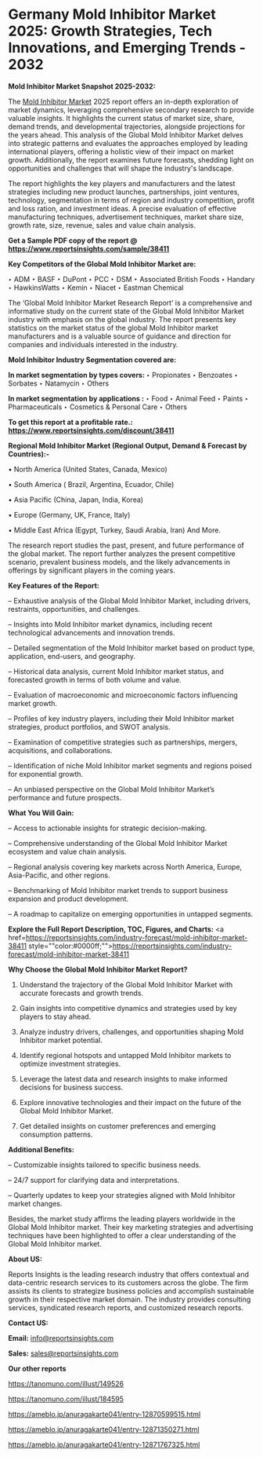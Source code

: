 # Germany Mold Inhibitor Market 2025: Growth Strategies, Tech Innovations, and Emerging Trends - 2032

<strong>Mold Inhibitor Market Snapshot 2025-2032:</strong>

The <a href=https://www.reportsinsights.com/sample/38411>Mold Inhibitor Market</a> 2025 report offers an in-depth exploration of market dynamics, leveraging comprehensive secondary research to provide valuable insights. It highlights the current status of market size, share, demand trends, and developmental trajectories, alongside projections for the years ahead. This analysis of the Global Mold Inhibitor Market delves into strategic patterns and evaluates the approaches employed by leading international players, offering a holistic view of their impact on market growth. Additionally, the report examines future forecasts, shedding light on opportunities and challenges that will shape the industry's landscape.

The report highlights the key players and manufacturers and the latest strategies including new product launches, partnerships, joint ventures, technology, segmentation in terms of region and industry competition, profit and loss ration, and investment ideas. A precise evaluation of effective manufacturing techniques, advertisement techniques, market share size, growth rate, size, revenue, sales and value chain analysis.

<strong>Get a Sample PDF copy of the report @ <a href=https://www.reportsinsights.com/sample/38411 style=color:#0000ff;>https://www.reportsinsights.com/sample/38411</a></strong>

<strong>Key Competitors of the Global Mold Inhibitor Market are:</strong>

‣ ADM
‣ BASF
‣ DuPont
‣ PCC
‣ DSM
‣ Associated British Foods
‣ Handary
‣ HawkinsWatts
‣ Kemin
‣ Niacet
‣ Eastman Chemical

The ‘Global Mold Inhibitor Market Research Report’ is a comprehensive and informative study on the current state of the Global Mold Inhibitor Market industry with emphasis on the global industry. The report presents key statistics on the market status of the global Mold Inhibitor market manufacturers and is a valuable source of guidance and direction for companies and individuals interested in the industry.

<strong>Mold Inhibitor Industry Segmentation covered are:</strong>

<strong>In market segmentation by types covers: </strong> 
‣ Propionates
‣ Benzoates
‣ Sorbates
‣ Natamycin
‣ Others

<strong>In market segmentation by applications :</strong> 
‣ Food
‣ Animal Feed
‣ Paints
‣ Pharmaceuticals
‣ Cosmetics & Personal Care
‣ Others

<strong>To get this report at a profitable rate.: <a href=https://www.reportsinsights.com/discount/38411 style=color:#0000ff;>https://www.reportsinsights.com/discount/38411</a></strong>

<strong>Regional Mold Inhibitor Market (Regional Output, Demand &amp; Forecast by Countries):-</strong>

• North America (United States, Canada, Mexico)

• South America ( Brazil, Argentina, Ecuador, Chile)

• Asia Pacific (China, Japan, India, Korea)

• Europe (Germany, UK, France, Italy)

• Middle East Africa (Egypt, Turkey, Saudi Arabia, Iran) And More.

The research report studies the past, present, and future performance of the global market. The report further analyzes the present competitive scenario, prevalent business models, and the likely advancements in offerings by significant players in the coming years.

<strong>Key Features of the Report:</strong>

– Exhaustive analysis of the Global Mold Inhibitor Market, including drivers, restraints, opportunities, and challenges.

– Insights into Mold Inhibitor market dynamics, including recent technological advancements and innovation trends.

– Detailed segmentation of the Mold Inhibitor market based on product type, application, end-users, and geography.

– Historical data analysis, current Mold Inhibitor market status, and forecasted growth in terms of both volume and value.

– Evaluation of macroeconomic and microeconomic factors influencing market growth.

– Profiles of key industry players, including their Mold Inhibitor market strategies, product portfolios, and SWOT analysis.

– Examination of competitive strategies such as partnerships, mergers, acquisitions, and collaborations.

– Identification of niche Mold Inhibitor market segments and regions poised for exponential growth.

– An unbiased perspective on the Global Mold Inhibitor Market’s performance and future prospects.

<strong>What You Will Gain:</strong>

– Access to actionable insights for strategic decision-making.

– Comprehensive understanding of the Global Mold Inhibitor Market ecosystem and value chain analysis.

– Regional analysis covering key markets across North America, Europe, Asia-Pacific, and other regions.

– Benchmarking of Mold Inhibitor market trends to support business expansion and product development.

– A roadmap to capitalize on emerging opportunities in untapped segments.

<strong>Explore the Full Report Description, TOC, Figures, and Charts:</strong>
<a href=https://reportsinsights.com/industry-forecast/mold-inhibitor-market-38411 style=""color:#0000ff;"">https://reportsinsights.com/industry-forecast/mold-inhibitor-market-38411</a>

<strong>Why Choose the Global Mold Inhibitor Market Report?</strong>

1. Understand the trajectory of the Global Mold Inhibitor Market with accurate forecasts and growth trends.

2. Gain insights into competitive dynamics and strategies used by key players to stay ahead.

3. Analyze industry drivers, challenges, and opportunities shaping Mold Inhibitor market potential.

4. Identify regional hotspots and untapped Mold Inhibitor markets to optimize investment strategies.

5. Leverage the latest data and research insights to make informed decisions for business success.

6. Explore innovative technologies and their impact on the future of the Global Mold Inhibitor Market.

7. Get detailed insights on customer preferences and emerging consumption patterns.

<strong>Additional Benefits:</strong>

– Customizable insights tailored to specific business needs.

– 24/7 support for clarifying data and interpretations.

– Quarterly updates to keep your strategies aligned with Mold Inhibitor market changes.

Besides, the market study affirms the leading players worldwide in the Global Mold Inhibitor market. Their key marketing strategies and advertising techniques have been highlighted to offer a clear understanding of the Global Mold Inhibitor market.

<strong><strong>About US</strong>:</strong>

Reports Insights is the leading research industry that offers contextual and data-centric research services to its customers across the globe. The firm assists its clients to strategize business policies and accomplish sustainable growth in their respective market domain. The industry provides consulting services, syndicated research reports, and customized research reports.

<strong>Contact US:</strong>

<p class=><b>Email:</b> <a href=mailto:info@reportsinsights.com>info@reportsinsights.com</a></p>
<p class=><b>Sales:</b> <a href=mailto:sales@reportsinsights.com>sales@reportsinsights.com</a></p>

<strong>Our other reports</strong>

<a href=https://tanomuno.com/illust/149526>https://tanomuno.com/illust/149526</a>

<a href=https://tanomuno.com/illust/184595>https://tanomuno.com/illust/184595</a>

<a href=https://ameblo.jp/anuragakarte041/entry-12870599515.html>https://ameblo.jp/anuragakarte041/entry-12870599515.html</a>

<a href=https://ameblo.jp/anuragakarte041/entry-12871350271.html>https://ameblo.jp/anuragakarte041/entry-12871350271.html</a>

<a href=https://ameblo.jp/anuragakarte041/entry-12871767325.html>https://ameblo.jp/anuragakarte041/entry-12871767325.html</a>
